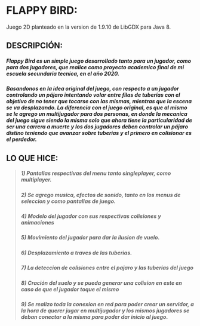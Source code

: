 # FLAPPY BIRD:
Juego 2D planteado en la version de 1.9.10 de LibGDX para Java 8.


## DESCRIPCIÓN:

##### Flappy Bird es un simple juego desarrollado tanto para un jugador, como para dos jugadores, que realice como proyecto academico final de mi escuela secundaria tecnica, en el año 2020. 
##### Basandonos en la idea original del juego, con respecto a un jugador controlando un pájaro intentando volar entre filas de tuberías con el objetivo de no tener que tocarse con las mismas, mientras que la escena se va desplazando. La diferencia con el juego original, es que al mismo se le agrego un multijugador para dos personas, en donde la mecanica del juego sigue siendo la misma solo que ahora tiene la particularidad de ser una carrera a muerte y los dos jugadores deben controlar un pájaro distino teniendo que avanzar sobre tuberias y el primero en colisionar es el perdedor.

## LO QUE HICE:

> ##### 1) Pantallas respectivas del menu tanto singleplayer, como multiplayer.
> ##### 2) Se agrego musica, efectos de sonido, tanto en los menus de seleccion y  como pantallas de juego.
> ##### 4) Modelo del jugador con sus respectivas colisiones y animaciones
> ##### 5) Movimiento del jugador para dar la ilusion de vuelo.
> ##### 6) Desplazamiento a traves de las tuberias.
> ##### 7) La deteccion de colisiones entre el pajaro y las tuberias del juego
> ##### 8) Cración del suelo y se pueda generar una colision en este en caso de que el jugador toque el mismo
> ##### 9) Se realizo toda la conexion en red para poder crear un servidor, a la hora de querer jugar en multijugador y los mismos jugadores se deban conectar a la misma para poder dar inicio al juego.
